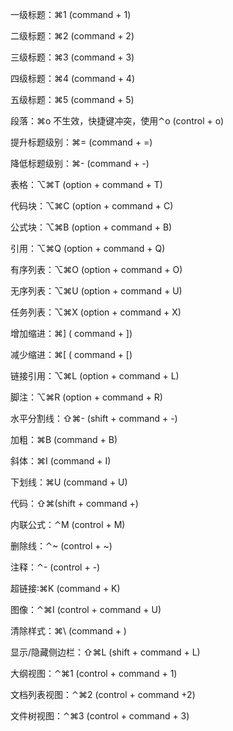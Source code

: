 一级标题：⌘1 (command + 1)

二级标题：⌘2 (command + 2)

三级标题：⌘3 (command + 3)

四级标题：⌘4 (command + 4)

五级标题：⌘5 (command + 5)







段落：⌘o 不生效，快捷键冲突，使用⌃o (control + o)

提升标题级别：⌘= (command + =)

降低标题级别：⌘- (command + -)







表格：⌥⌘T (option + command + T)

代码块：⌥⌘C (option + command + C)

公式块：⌥⌘B (option + command + B)







引用：⌥⌘Q (option + command + Q)

有序列表：⌥⌘O (option + command + O)

无序列表：⌥⌘U (option + command + U)



任务列表：⌥⌘X (option + command + X)

增加缩进：⌘] ( command + ])

减少缩进：⌘[ ( command + [)



链接引用：⌥⌘L (option + command + L)

脚注：⌥⌘R (option + command + R)



水平分割线：⇧⌘- (shift + command + -)



加粗：⌘B (command + B)

斜体：⌘I (command + I)

下划线：⌘U (command + U)



代码：⇧⌘(shift + command +)



内联公式：⌃M (control + M)

删除线：⌃~ (control + ~)

注释：⌃- (control + -)



超链接:⌘K (command + K)

图像：⌃⌘I (control + command + U)

清除样式：⌘\ (command + )



显示/隐藏侧边栏：⇧⌘L (shift + command + L)

大纲视图：⌃⌘1 (control + command + 1)

文档列表视图：⌃⌘2 (control + command +2)

文件树视图：⌃⌘3 (control + command + 3)